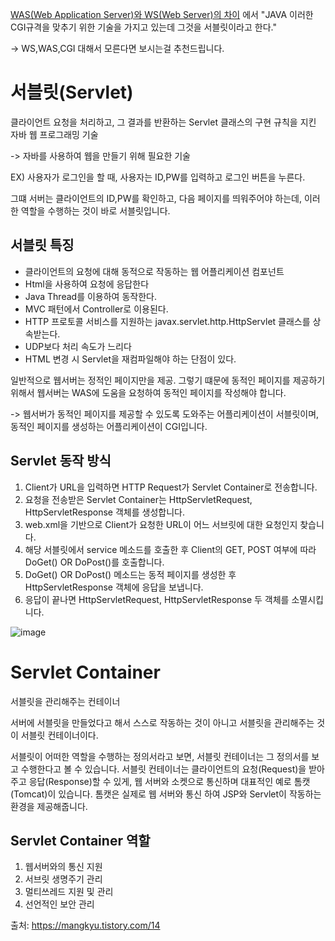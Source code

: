 [WAS(Web Application Server)와 WS(Web Server)의 차이](Spring/WAS_WS.md)
에서 "JAVA 이러한 CGI규격을 맞추기 위한 기술을 가지고 있는데 그것을 서블릿이라고 한다."

-> WS,WAS,CGI 대해서 모른다면 보시는걸 추천드립니다.

# 서블릿(Servlet)
클라이언트 요청을 처리하고, 그 결과를 반환하는 Servlet 클래스의 구현 규칙을 지킨 자바 웹 프로그래밍 기술

-> 자바를 사용하여 웹을 만들기 위해 필요한 기술

EX) 사용자가 로그인을 할 때, 사용자는 ID,PW를 입력하고 로그인 버튼을 누른다.

그떄 서버는 클라이언트의 ID,PW를 확인하고, 다음 페이지를 띄워주어야 하는데, 이러한 역할을 수행하는 것이 바로 서블릿입니다.

## 서블릿 특징
* 클라이언트의 요청에 대해 동적으로 작동하는 웹 어플리케이션 컴포넌트
* Html을 사용하여 요청에 응답한다
* Java Thread를 이용하여 동작한다.
* MVC 패턴에서 Controller로 이용된다.
* HTTP 프로토콜 서비스를 지원하는 javax.servlet.http.HttpServlet 클래스를 상속받는다.
* UDP보다 처리 속도가 느리다
* HTML 변경 시 Servlet을 재컴파일해야 하는 단점이 있다.

일반적으로 웹서버는 정적인 페이지만을 제공. 그렇기 떄문에 동적인 페이지를 제공하기 위해서 웹서버는 WAS에 도움을 요청하여 동적인 페이지를 작성해야 합니다.

-> 웹서버가 동적인 페이지를 제공할 수 있도록 도와주는 어플리케이션이 서블릿이며, 동적인 페이지를 생성하는 어플리케이션이 CGI입니다.

## Servlet 동작 방식
1. Client가 URL을 입력하면 HTTP Request가 Servlet Container로 전송합니다.
2. 요청을 전송받은 Servlet Container는 HttpServletRequest, HttpServletResponse 객체를 생성합니다.
3. web.xml을 기반으로 Client가 요청한 URL이 어느 서브릿에 대한 요청인지 찾습니다.
4. 해당 서블릿에서 service 메소드를 호출한 후 Client의 GET, POST 여부에 따라 DoGet() OR DoPost()를 호출합니다.
5. DoGet() OR DoPost() 메소드는 동적 페이지를 생성한 후 HttpServletResponse 객체에 응답을 보냅니다.
6. 응답이 끝나면 HttpServletRequest, HttpServletResponse 두 객체를 소멸시킵니다.

![image](https://github.com/uiseongsang/CS_Study/assets/40707686/dc6e433c-d6cf-4ba9-86c3-c1f363331ceb)

# Servlet Container
서블릿을 관리해주는 컨테이너

서버에 서블릿을 만들었다고 해서 스스로 작동하는 것이 아니고 서블릿을 관리해주는 것이 서블릿 컨테이너이다.

서블릿이 어떠한 역할을 수행하는 정의서라고 보면, 서블릿 컨테이너는 그 정의서를 보고 수행한다고 볼 수 있습니다. 서블릿 컨테이너는 클라이언트의 요청(Request)을 받아주고 응답(Response)할 수 있게, 웹 서버와 소켓으로 통신하며 대표적인 예로 톰캣(Tomcat)이 있습니다. 톰캣은 실제로 웹 서버와 통신 하여 JSP와 Servlet이 작동하는 환경을 제공해줍니다.

## Servlet Container 역할
1. 웹서버와의 통신 지원
2. 서브릿 생명주기 관리
3. 멀티쓰레드 지원 및 관리
4. 선언적인 보안 관리

출처: https://mangkyu.tistory.com/14

